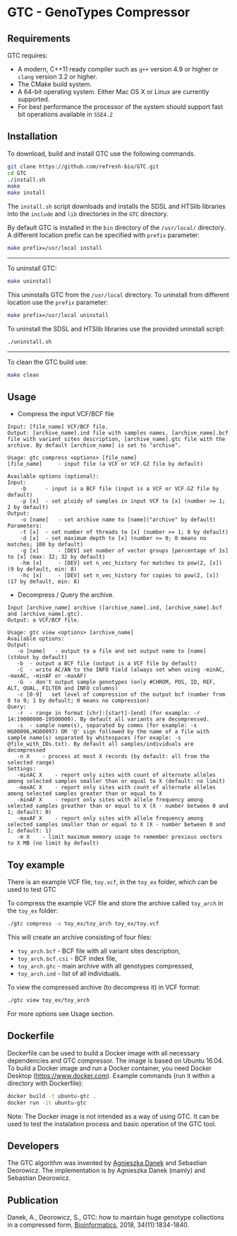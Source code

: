 # GTC - GenoTypes Compressor

Requirements
--------------

GTC requires:

* A modern, C++11 ready compiler such as `g++` version 4.9 or higher or `clang` version 3.2 or higher.
* The CMake build system.
* A 64-bit operating system. Either Mac OS X or Linux are currently supported.
* For best performance the processor of the system should support fast bit operations available in `SSE4.2`


Installation
--------------

To download, build and install GTC use the following commands.
```sh
git clone https://github.com/refresh-bio/GTC.git
cd GTC
./install.sh 
make
make install
```
The `install.sh` script downloads and installs the SDSL and HTSlib libraries into the `include` and `lib` directories in the `GTC` directory. 

By default GTC is installed in the `bin` directory of the `/usr/local/` directory. A different location prefix can be specified with `prefix` parameter:
```sh
make prefix=/usr/local install
```
---
To uninstall GTC:
```sh
make uninstall
```
This uninstalls GTC from the `/usr/local` directory. To uninstall from different location use the `prefix` parameter:
```sh
make prefix=/usr/local uninstall
```
To uninstall the SDSL and HTSlib libraries use the provided uninstall script:
```sh
./uninstall.sh 
```
---
To clean the GTC build use:
```sh
make clean
```
Usage
--------------
* Compress the input VCF/BCF file
```
Input: [file_name] VCF/BCF file. 
Output: [archive_name].ind file with samples names, [archive_name].bcf file with variant sites description, [archive_name].gtc file with the archive. By default [archive_name] is set to "archive".

Usage: gtc compress <options> [file_name] 
[file_name]		- input file (a VCF or VCF.GZ file by default)

Available options (optional): 
Input: 
	-b    	- input is a BCF file (input is a VCF or VCF.GZ file by default)	
	-p [x]	- set ploidy of samples in input VCF to [x] (number >= 1; 2 by default)
Output: 
	-o [name]	- set archive name to [name]("archive" by default)	
Parameters: 
	-t [x]	- set number of threads to [x] (number >= 1; 8 by default)
	-d [x]	- set maximum depth to [x] (number >= 0; 0 means no matches; 100 by default)
	-g [x]   	- [DEV] set number of vector groups [percentage of 1s] to [x] (max: 32; 32 by default)	
	-hm [x]   	- [DEV] set n_vec_history for matches to pow(2, [x]) (9 by default, min: 8)	
	-hc [x]   	- [DEV] set n_vec_history for copies to pow(2, [x]) (17 by default, min: 8)	
  ```
  
 * Decompress / Query the archive.
 ```
Input [archive_name] archive ([archive_name].ind, [archive_name].bcf and [archive_name].gtc). 
Output: a VCF/BCF file.

Usage: gtc view <options> [archive_name]
Available options: 
Output: 
	-o [name]	- output to a file and set output name to [name] (stdout by default)	
	-b	- output a BCF file (output is a VCF file by default)	
	-C 	- write AC/AN to the INFO field (always set when using -minAC, -maxAC, -minAF or -maxAF)
	-G 	- don't output sample genotypes (only #CHROM, POS, ID, REF, ALT, QUAL, FILTER and INFO columns)
	-c [0-9]   set level of compression of the output bcf (number from 0 to 9; 1 by default; 0 means no compression)	
Query: 
	-r	- range in format [chr]:[start]-[end] (for example: -r 14:19000000-19500000). By default all variants are decompressed.
	-s	- sample name(s), separated by comms (for example: -s HG00096,HG00097) OR '@' sign followed by the name of a file with sample name(s) separated by whitespaces (for exaple: -s @file_with_IDs.txt). By default all samples/individuals are decompressed
	-n X 	- process at most X records (by default: all from the selected range)
Settings: 
	-minAC X 	- report only sites with count of alternate alleles among selected samples smaller than or equal to X (default: no limit)
	-maxAC X 	- report only sites with count of alternate alleles among selected samples greater than or equal to X
	-minAF X 	- report only sites with allele frequency among selected samples greather than or equal to X (X - number between 0 and 1; default: 0)
	-maxAF X 	- report only sites with allele frequency among selected samples smaller than or equal to X (X - number between 0 and 1; default: 1)
	-m X	- limit maximum memory usage to remember previous vectors to X MB (no limit by default)	
 ```

Toy example
--------------

There is an example VCF file, `toy.vcf`, in the `toy_ex` folder, which can be used to test GTC

To compress the example VCF file and store the archive called `toy_arch` in the `toy_ex` folder:
```sh
./gtc compress -o toy_ex/toy_arch toy_ex/toy.vcf
```
This will create an archive consisting of four files:
* `toy_arch.bcf` - BCF file with all variant sites description,
* `toy_arch.bcf.csi` - BCF index file,
* `toy_arch.gtc` - main archive with all genotypes compressed,
* `toy_arch.ind` - list of all individuals.

To view the compressed archive (to decompress it) in VCF format:
```sh
./gtc view toy_ex/toy_arch
```

For more options see Usage section.

Dockerfile
--------------
Dockerfile can be used to build a Docker image with all necessary dependencies and GTC compressor. The image is based on Ubuntu 16.04. To build a Docker image and run a Docker container, you need Docker Desktop (https://www.docker.com). Example commands (run it within a directory with Dockerfile):
```sh
docker build -t ubuntu-gtc .
docker run -it ubuntu-gtc
```
Note: The Docker image is not intended as a way of using GTC. It can be used to test the instalation process and basic operation of the GTC tool.

Developers
--------------
The GTC algorithm was invented by [Agnieszka Danek](https://github.com/agnieszkadanek) and Sebastian Deorowicz.
The implementation is by Agnieszka Danek (mainly) and Sebastian Deorowicz.

Publication
--------------
Danek, A., Deorowicz, S., GTC: how to maintain huge genotype collections in a compressed form, [Bioinformatics](https://academic.oup.com/bioinformatics/advance-article-abstract/doi/10.1093/bioinformatics/bty023/4813738?redirectedFrom=fulltext), 2018, 34(11):1834-1840.

<!--- Danek, A., Deorowicz, S., GTC: an attempt to maintenance of huge genome collections compressed, [bioRxiv](http://biorxiv.org/content/early/2017/04/28/131649), 2017; --->

